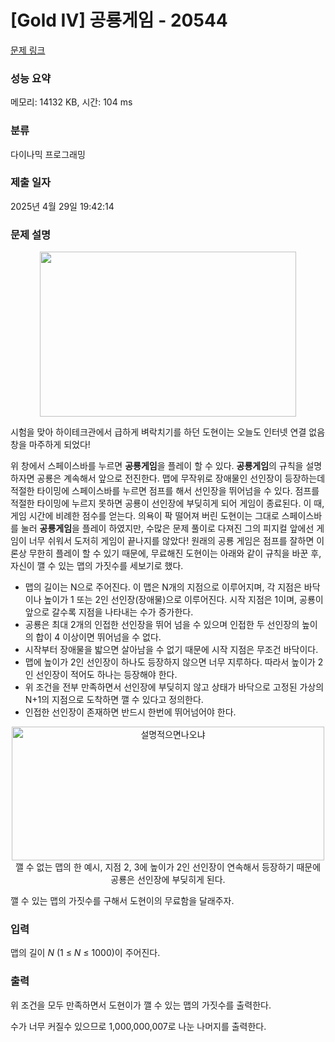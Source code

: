 # [Gold IV] 공룡게임 - 20544 

[문제 링크](https://www.acmicpc.net/problem/20544) 

### 성능 요약

메모리: 14132 KB, 시간: 104 ms

### 분류

다이나믹 프로그래밍

### 제출 일자

2025년 4월 29일 19:42:14

### 문제 설명

<p dir="ltr" style="text-align: center;"><img alt="" src="https://upload.acmicpc.net/84180fa4-7abb-43e6-91f8-838775bae3a2/-/preview/" style="width: 410px; height: 264px;"></p>

<p dir="ltr">시험을 맞아 하이테크관에서 급하게 벼락치기를 하던 도현이는 오늘도 인터넷 연결 없음<strong> </strong>창을 마주하게 되었다!</p>

<p dir="ltr">위 창에서 스페이스바를 누르면 <strong>공룡게임</strong>을 플레이 할 수 있다. <strong>공룡게임</strong>의 규칙을 설명하자면 공룡은 계속해서 앞으로 전진한다. 맵에 무작위로 장애물인 선인장이 등장하는데 적절한 타이밍에 스페이스바를 누르면 점프를 해서 선인장을 뛰어넘을 수 있다. 점프를 적절한 타이밍에 누르지 못하면 공룡이 선인장에 부딪히게 되어 게임이 종료된다. 이 때, 게임 시간에 비례한 점수를 얻는다. 의욕이 팍 떨어져 버린 도현이는 그대로 스페이스바를 눌러 <strong>공룡게임</strong>을 플레이 하였지만, 수많은 문제 풀이로 다져진 그의 피지컬 앞에선 게임이 너무 쉬워서 도저히 게임이 끝나지를 않았다!  원래의 공룡 게임은 점프를 잘하면 이론상 무한히 플레이 할 수 있기 때문에, 무료해진 도현이는 아래와 같이 규칙을 바꾼 후, 자신이 깰 수 있는 맵의 가짓수를 세보기로 했다.</p>

<ul dir="ltr">
	<li>맵의 길이는 N으로 주어진다. 이 맵은 N개의 지점으로 이루어지며, 각 지점은 바닥이나 높이가 1 또는 2인 선인장(장애물)으로 이루어진다. 시작 지점은 1이며, 공룡이 앞으로 갈수록 지점을 나타내는 수가 증가한다.</li>
	<li>공룡은 최대 2개의 인접한 선인장을 뛰어 넘을 수 있으며 인접한 두 선인장의 높이의 합이 4 이상이면 뛰어넘을 수 없다.</li>
	<li>시작부터 장애물을 밟으면 살아남을 수 없기 때문에 시작 지점은 무조건 바닥이다.</li>
	<li>맵에 높이가 2인 선인장이 하나도 등장하지 않으면 너무 지루하다. 따라서 높이가 2인 선인장이 적어도 하나는 등장해야 한다.</li>
	<li>위 조건을 전부 만족하면서 선인장에 부딪히지 않고 상태가 바닥으로 고정된 가상의 N+1의 지점으로 도착하면 깰 수 있다고 정의한다.</li>
	<li>인접한 선인장이 존재하면 반드시 한번에 뛰어넘어야 한다.</li>
</ul>

<p> </p>

<p style="text-align: center;"><img alt="설명적으면나오냐" src="https://upload.acmicpc.net/efb710e9-0893-4e98-af26-f89670b5a4e3/-/preview/" style="width: 500px; height: 214px;"><br>
깰 수 없는 맵의 한 예시, 지점 2, 3에 높이가 2인 선인장이 연속해서 등장하기 때문에 공룡은 선인장에 부딪히게 된다.</p>

<p dir="ltr">깰 수 있는 맵의 가짓수를 구해서 도현이의 무료함을 달래주자.</p>

### 입력 

 <p>맵의 길이<em> N</em> (1 ≤ <em>N </em>≤ 1000)이 주어진다.</p>

### 출력 

 <p>위 조건을 모두 만족하면서 도현이가 깰 수 있는 맵의 가짓수를 출력한다.</p>

<p>수가 너무 커질수 있으므로 1,000,000,007로 나눈 나머지를 출력한다.</p>

